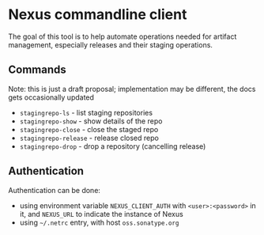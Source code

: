 # Nexus commandline client

The goal of this tool is to help automate operations needed for artifact management,
especially releases and their staging operations.


## Commands

Note: this is just a draft proposal; implementation may be different, the docs gets occasionally updated

- `stagingrepo-ls` - list staging repositories
- `stagingrepo-show` - show details of the repo
- `stagingrepo-close` - close the staged repo
- `stagingrepo-release` - release closed repo
- `stagingrepo-drop` - drop a repository (cancelling release)

## Authentication

Authentication can be done:
- using environment variable `NEXUS_CLIENT_AUTH` with `<user>:<password>` in it, and `NEXUS_URL` to indicate the instance of Nexus
- using `~/.netrc` entry, with host `oss.sonatype.org`
